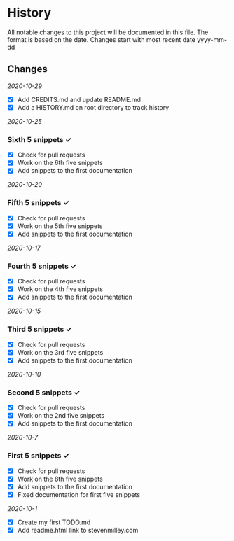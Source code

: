 # History

All notable changes to this project will be documented in this file.
The format is based on the date. Changes start with most recent date
yyyy-mm-dd

## Changes

*2020-10-29*
-   [x] Add CREDITS.md and update README.md
-   [x] Add a HISTORY.md on root directory to track history

*2020-10-25*
### Sixth 5 snippets ✓
-   [x] Check for pull requests  
-   [x] Work on the 6th five snippets  
-   [x] Add snippets to the first documentation  

*2020-10-20*
### Fifth 5 snippets ✓
-   [x] Check for pull requests  
-   [x] Work on the 5th five snippets  
-   [x] Add snippets to the first documentation  

*2020-10-17*
### Fourth 5 snippets ✓
-   [x] Check for pull requests  
-   [x] Work on the 4th five snippets  
-   [x] Add snippets to the first documentation  

*2020-10-15*
### Third 5 snippets ✓
-   [x] Check for pull requests  
-   [x] Work on the 3rd five snippets  
-   [x] Add snippets to the first documentation  

*2020-10-10*
### Second 5 snippets ✓
-   [x] Check for pull requests
-   [x] Work on the 2nd five snippets
-   [x] Add snippets to the first documentation

*2020-10-7*
### First 5 snippets ✓
-   [x] Check for pull requests
-   [x] Work on the 8th five snippets
-   [x] Add snippets to the first documentation
-   [x] Fixed documentation for first five snippets

*2020-10-1*
-   [x] Create my first TODO.md  
-   [x] Add readme.html link to stevenmilley.com
